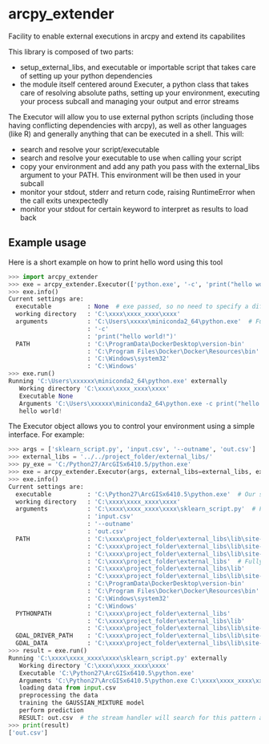 # arcpy_extender
Facility to enable external executions in arcpy and extend its capabilites

This library is composed of two parts:
 - setup_external_libs, and executable or importable script that takes care of setting up your python dependencies
 - the module itself centered around Executer, a python class that takes care of resolving absolute paths, setting up your environment, executing your process subcall and managing your output and error streams
 
The Executor will allow you to use external python scripts (including those having conflicting dependencies with arcpy), as well as other languages (like R) and generally anything that can be executed in a shell.
This will:
 - search and resolve your script/executable
 - search and resolve your executable to use when calling your script
 - copy your environment and add any path you pass with the external_libs argument to your PATH. This environment will be then used in your subcall
 - monitor your stdout, stderr and return code, raising RuntimeError when the call exits unexpectedly
 - monitor your stdout for certain keyword to interpret as results to load back

## Example usage
Here is a short example on how to print hello word using this tool
```python
>>> import arcpy_extender
>>> exe = arcpy_extender.Executor(['python.exe', '-c', 'print("hello world!")'])
>>> exe.info()
Current settings are:
  executable          : None  # exe passed, so no need to specify a different executable
  working directory   : 'C:\xxxx\xxxx_xxxx\xxxx'
  arguments           : 'C:\Users\xxxxx\miniconda2_64\python.exe'  # Fully resolved python executable path
                      : '-c'
                      : 'print("hello world!")'
  PATH                : 'C:\ProgramData\DockerDesktop\version-bin'
                      : 'C:\Program Files\Docker\Docker\Resources\bin'
                      : 'C:\Windows\system32'
                      : 'C:\Windows'
>>> exe.run()
Running 'C:\Users\xxxxxx\miniconda2_64\python.exe' externally
   Working directory 'C:\xxxx\xxxx_xxxx\xxxx'
   Executable None
   Arguments 'C:\Users\xxxxxx\miniconda2_64\python.exe -c print("hello world!")'
   hello world!
```

The Executor object allows you to control your environment using a simple interface. For example:
```python
>>> args = ['sklearn_script.py', 'input.csv', '--outname', 'out.csv']
>>> external_libs = '../../project_folder/external_libs/'
>>> py_exe = 'C:/Python27/ArcGISx6410.5/python.exe'
>>> exe = arcpy_extender.Executor(args, external_libs=external_libs, executable=py_exe)
>>> exe.info()
Current settings are:
  executable          : 'C:\Python27\ArcGISx6410.5\python.exe'  # Our specified python interpreter
  working directory   : 'C:\xxxx\xxxx_xxxx\xxxx'
  arguments           : 'C:\xxxx\xxxx_xxxx\xxxx\sklearn_script.py'  # Fully resolved script path
                      : 'input.csv'
                      : '--outname'
                      : 'out.csv'
  PATH                : 'C:\xxxx\project_folder\external_libs\lib\site-packages\osgeo'  # Detected gdal, it will add GDAL_PATH and GDAL_DRIVER_PATH as well
                      : 'C:\xxxx\project_folder\external_libs\lib\site-packages\osgeo\gdal-data'
                      : 'C:\xxxx\project_folder\external_libs\lib\site-packages\osgeo\gdalplugins'
                      : 'C:\xxxx\project_folder\external_libs'  # Fully resolved external_libs path
                      : 'C:\xxxx\project_folder\external_libs\lib'
                      : 'C:\xxxx\project_folder\external_libs\lib\site-packages'
                      : 'C:\ProgramData\DockerDesktop\version-bin'
                      : 'C:\Program Files\Docker\Docker\Resources\bin'
                      : 'C:\Windows\system32'
                      : 'C:\Windows'
  PYTHONPATH          : 'C:\xxxx\project_folder\external_libs'
                      : 'C:\xxxx\project_folder\external_libs\lib'
                      : 'C:\xxxx\project_folder\external_libs\lib\site-packages'
  GDAL_DRIVER_PATH    : 'C:\xxxx\project_folder\external_libs\lib\site-packages\osgeo\gdalplugins'
  GDAL_DATA           : 'C:\xxxx\project_folder\external_libs\lib\site-packages\osgeo\gdal-data'
>>> result = exe.run()
Running 'C:\xxxx\xxxx_xxxx\xxxx\sklearn_script.py' externally
   Working directory 'C:\xxxx\xxxx_xxxx\xxxx'
   Executable 'C:\Python27\ArcGISx6410.5\python.exe'
   Arguments 'C:\Python27\ArcGISx6410.5\python.exe C:\xxxx\xxxx_xxxx\xxxx\sklearn_script.py input.csv --outname out.csv'
   loading data from input.csv
   preprocessing the data
   training the GAUSSIAN_MIXTURE model
   perform prediction
   RESULT: out.csv  # the stream handler will search for this pattern and return them
>>> print(result)
['out.csv']
```
